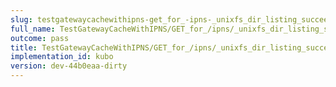 ```yaml
---
slug: testgatewaycachewithipns-get_for_-ipns-_unixfs_dir_listing_succeeds
full_name: TestGatewayCacheWithIPNS/GET_for_/ipns/_unixfs_dir_listing_succeeds
outcome: pass
title: TestGatewayCacheWithIPNS/GET_for_/ipns/_unixfs_dir_listing_succeeds
implementation_id: kubo
version: dev-44b0eaa-dirty
---
```


